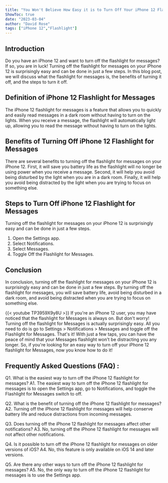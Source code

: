 ```yaml
---
title: "You Won't Believe How Easy it is to Turn Off Your iPhone 12 Flashlight for Messages!"
ShowToc: true 
date: "2023-03-04"
author: "David Rose" 
tags: ["iPhone 12","Flashlight"]
---
```

## Introduction

Do you have an iPhone 12 and want to turn off the flashlight for messages? If so, you are in luck! Turning off the flashlight for messages on your iPhone 12 is surprisingly easy and can be done in just a few steps. In this blog post, we will discuss what the flashlight for messages is, the benefits of turning it off, and the steps to turn it off. 

## Definition of iPhone 12 Flashlight for Messages

The iPhone 12 flashlight for messages is a feature that allows you to quickly and easily read messages in a dark room without having to turn on the lights. When you receive a message, the flashlight will automatically light up, allowing you to read the message without having to turn on the lights.

## Benefits of Turning Off iPhone 12 Flashlight for Messages

There are several benefits to turning off the flashlight for messages on your iPhone 12. First, it will save you battery life as the flashlight will no longer be using power when you receive a message. Second, it will help you avoid being disturbed by the light when you are in a dark room. Finally, it will help you avoid being distracted by the light when you are trying to focus on something else.

## Steps to Turn Off iPhone 12 Flashlight for Messages

Turning off the flashlight for messages on your iPhone 12 is surprisingly easy and can be done in just a few steps. 

1. Open the Settings app. 
2. Select Notifications. 
3. Select Messages. 
4. Toggle Off the Flashlight for Messages. 

## Conclusion

In conclusion, turning off the flashlight for messages on your iPhone 12 is surprisingly easy and can be done in just a few steps. By turning off the flashlight for messages, you will save battery life, avoid being disturbed in a dark room, and avoid being distracted when you are trying to focus on something else.

{{< youtube TP3959X9y8U >}} 
If you're an iPhone 12 user, you may have noticed that the flashlight for Messages is always on. But don't worry! Turning off the flashlight for Messages is actually surprisingly easy. All you need to do is go to Settings > Notifications > Messages and toggle off the Flashlight for Messages. That's it! With just a few taps, you can have the peace of mind that your Messages flashlight won't be distracting you any longer. So, if you're looking for an easy way to turn off your iPhone 12 flashlight for Messages, now you know how to do it!

## Frequently Asked Questions (FAQ) :
Q1. What is the easiest way to turn off the iPhone 12 flashlight for messages?
A1. The easiest way to turn off the iPhone 12 flashlight for messages is to open the Settings app, go to Notifications, and toggle the Flashlight for Messages switch to off.

Q2. What is the benefit of turning off the iPhone 12 flashlight for messages?
A2. Turning off the iPhone 12 flashlight for messages will help conserve battery life and reduce distractions from incoming messages.

Q3. Does turning off the iPhone 12 flashlight for messages affect other notifications?
A3. No, turning off the iPhone 12 flashlight for messages will not affect other notifications.

Q4. Is it possible to turn off the iPhone 12 flashlight for messages on older versions of iOS?
A4. No, this feature is only available on iOS 14 and later versions.

Q5. Are there any other ways to turn off the iPhone 12 flashlight for messages?
A5. No, the only way to turn off the iPhone 12 flashlight for messages is to use the Settings app.


